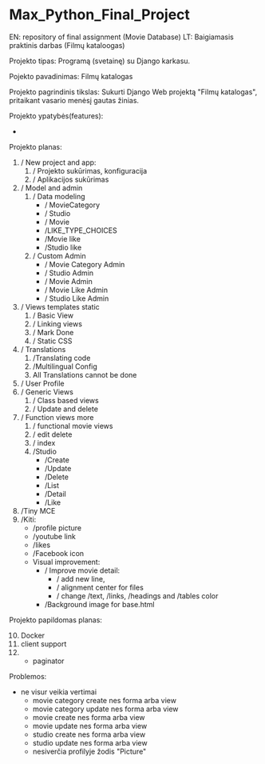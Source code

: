 # Max_Python_Final_Project
EN: repository of final assignment (Movie Database) 
LT: Baigiamasis praktinis darbas (Filmų kataloogas)

Projekto tipas: Programą (svetainę) su Django karkasu.

Pojekto pavadinimas: Filmų katalogas

Projekto pagrindinis tikslas: Sukurti Django Web projektą "Filmų katalogas", pritaikant vasario menėsį gautas žinias. 

Projekto ypatybės(features):

* 

Projekto planas:

1) \/ New project and app:
    1) \/ Projekto sukūrimas, konfiguracija
    2) \/ Aplikacijos sukūrimas
2) \/ Model and admin
    1) \/ Data modeling
        * \/ MovieCategory
        * \/ Studio
        * \/ Movie
        * \/LIKE_TYPE_CHOICES 
        * \/Movie like
        * \/Studio like
    2) \/ Custom Admin
        * \/ Movie Category Admin
        * \/ Studio Admin
        * \/ Movie Admin
        * \/ Movie Like Admin
        * \/ Studio Like Admin
3) \/ Views templates static
    1) \/ Basic View
    2) \/ Linking views 
    3) \/ Mark Done
    4) \/ Static CSS
4) \/ Translations
    1) \/Translating code
    2) \/Multilingual Config
    3) All Translations cannot be done
5) \/ User Profile
6) \/ Generic Views
    1) \/ Class based views
    2) \/ Update and delete
7) \/ Function views more
    1) \/ functional movie views
    2) \/ edit delete
    3) \/ index 
    4) \/Studio
        * \/Create
        * \/Update
        * \/Delete
        * \/List
        * \/Detail
        * \/Like
8) \/Tiny MCE 
9) \/Kiti: 
    * \/profile picture 
    * \/youtube link
    * \/likes 
    * \/Facebook icon 
    * Visual improvement:
        * \/ Improve movie detail: 
            * \/ add new line, 
            * \/ alignment center for files
            * \/ change \/text, \/links, \/headings and \/tables color
        * \/Background image for base.html      

    

Projekto papildomas planas:

10) Docker
11) client support
12) * paginator

Problemos:

* ne visur veikia vertimai
    * movie category create nes forma arba view
    * movie category update nes forma arba view    
    * movie create nes forma arba view    
    * movie update  nes forma arba view
    * studio create nes forma arba view
    * studio update nes forma arba view
    * nesiverčia profilyje žodis "Picture"
